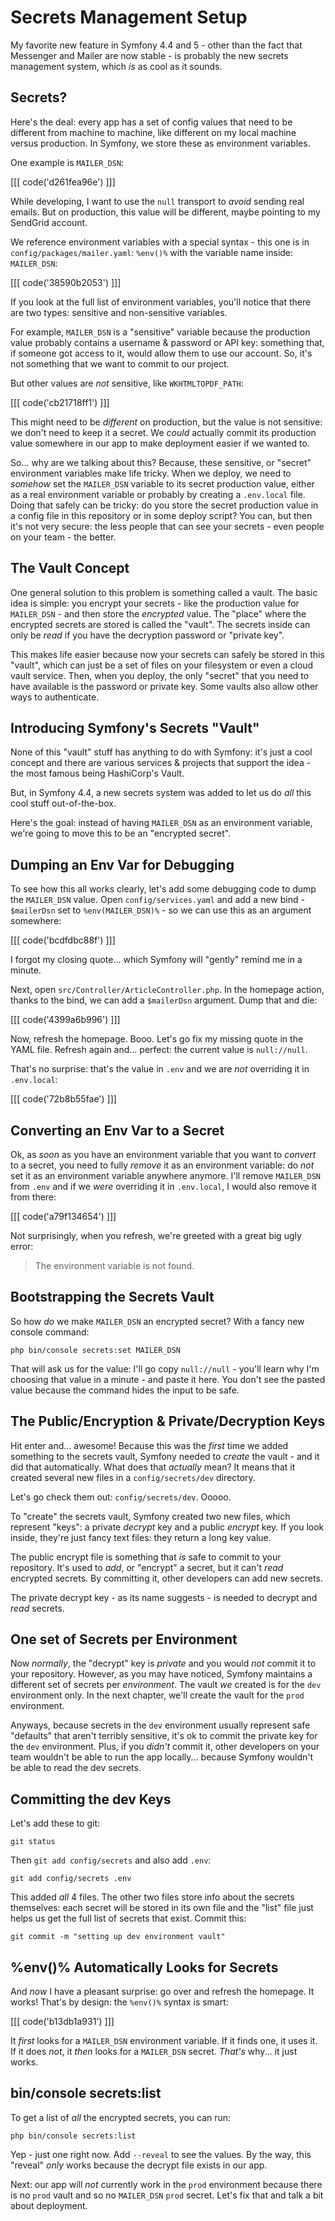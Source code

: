# Secrets Management Setup

My favorite new feature in Symfony 4.4 and 5 - other than the fact that Messenger
and Mailer are now stable - is probably the new secrets management system, which
*is* as cool as it sounds.

## Secrets?

Here's the deal: every app has a set of config values that need to be different
from machine to machine, like different on my local machine versus production.
In Symfony, we store these as environment variables.

One example is `MAILER_DSN`:

[[[ code('d261fea96e') ]]]

While developing, I want to use the `null` transport to *avoid* sending real
emails. But on production, this value will be different, maybe pointing to my
SendGrid account.

We reference environment variables with a special syntax - this one is in
`config/packages/mailer.yaml`: `%env()%` with the variable name inside: `MAILER_DSN`:

[[[ code('38590b2053') ]]]

If you look at the full list of environment variables, you'll notice that there
are two types: sensitive and non-sensitive variables.

For example, `MAILER_DSN` is a "sensitive" variable because the production value
probably contains a username & password or API key: something that, if someone
got access to it, would allow them to use our account. So, it's not something that
we want to commit to our project.

But other values are *not* sensitive, like `WKHTMLTOPDF_PATH`:

[[[ code('cb21718ff1') ]]]

This might need to be *different* on production, but the value is not sensitive:
we don't need to keep it a secret. We *could* actually commit its production
value somewhere in our app to make deployment easier if we wanted to.

So... why are we talking about this? Because, these sensitive, or "secret"
environment variables make life tricky. When we deploy, we need to *somehow* set
the `MAILER_DSN` variable to its secret production value, either as a real
environment variable or probably by creating a `.env.local` file. Doing that safely
can be tricky: do you store the secret production value in a config file in
this repository or in some deploy script? You can, but then it's not very secure:
the less people that can see your secrets - even people on your team - the better.

## The Vault Concept

One general solution to this problem is something called a vault. The basic idea
is simple: you encrypt your secrets - like the production value for `MAILER_DSN` -
and then store the *encrypted* value. The "place" where the encrypted secrets are
stored is called the "vault". The secrets inside can only be *read* if you have
the decryption password or "private key".

This makes life easier because now your secrets can safely be stored in this
"vault", which can just be a set of files on your filesystem or even a cloud
vault service. Then, when you deploy, the only "secret" that you need to have
available is the password or private key. Some vaults also allow other ways
to authenticate.

## Introducing Symfony's Secrets "Vault"

None of this "vault" stuff has anything to do with Symfony: it's just a cool concept
and there are various services & projects that support the idea - the most
famous being HashiCorp's Vault.

But, in Symfony 4.4, a new secrets system was added to let us do *all* this cool
stuff out-of-the-box.

Here's the goal: instead of having `MAILER_DSN` as an environment variable, we're
going to move this to be an "encrypted secret".

## Dumping an Env Var for Debugging

To see how this all works clearly, let's add some debugging code to dump the
`MAILER_DSN` value. Open `config/services.yaml` and add a new bind - `$mailerDsn`
set to `%env(MAILER_DSN)%` - so we can use this as an argument somewhere:

[[[ code('bcdfdbc88f') ]]]

I forgot my closing quote... which Symfony will "gently" remind me in a minute.

Next, open `src/Controller/ArticleController.php`. In the homepage action,
thanks to the bind, we can add a `$mailerDsn` argument. Dump that and die:

[[[ code('4399a6b996') ]]]

Now, refresh the homepage. Booo. Let's go fix my missing quote in the YAML
file. Refresh again and... perfect: the current value is `null://null`.

That's no surprise: that's the value in `.env` and we are *not* overriding it
in `.env.local`:

[[[ code('72b8b55fae') ]]]

## Converting an Env Var to a Secret

Ok, as *soon* as you have an environment variable that you want to *convert* to
a secret, you need to fully *remove* it as an environment variable: do *not* set
it as an environment variable anywhere anymore. I'll remove `MAILER_DSN` from
`.env` and if we *were* overriding it in `.env.local`, I would also remove
it from there:

[[[ code('a79f134654') ]]]

Not surprisingly, when you refresh, we're greeted with a great big ugly error:

> The environment variable is not found.

## Bootstrapping the Secrets Vault

So how *do* we make `MAILER_DSN` an encrypted secret? With a fancy new console
command:

```terminal
php bin/console secrets:set MAILER_DSN
```

That will ask us for the value: I'll go copy `null://null` - you'll learn why I'm
choosing that value in a minute - and paste it here. You don't see the pasted
value because the command hides the input to be safe.

## The Public/Encryption & Private/Decryption Keys

Hit enter and... awesome! Because this was the *first* time we added something
to the secrets vault, Symfony needed to *create* the vault - and it did that
automatically. What does that *actually* mean? It means that it created several
new files in a `config/secrets/dev` directory.

Let's go check them out: `config/secrets/dev`. Ooooo.

To "create" the secrets vault, Symfony created two new files, which represent
"keys": a private *decrypt* key and a public *encrypt* key. If you look inside,
they're just fancy text files: they return a long key value.

The public encrypt file is something that *is* safe to commit to your repository.
It's used to *add*, or "encrypt" a secret, but it can't *read* encrypted secrets.
By committing it, other developers can add new secrets.

The private decrypt key - as its name suggests - is needed to decrypt and *read*
secrets.

## One set of Secrets per Environment

Now *normally*, the "decrypt" key is *private* and you would *not* commit it to
your repository. However, as you may have noticed, Symfony maintains a different
set of secrets per *environment*. The vault *we* created is for the `dev`
environment only. In the next chapter, we'll create the vault for the `prod`
environment.

Anyways, because secrets in the `dev` environment usually represent safe "defaults"
that aren't terribly sensitive, it's ok to commit the private key for the
`dev` environment. Plus, if you *didn't* commit it, other developers on your team
wouldn't be able to run the app locally... because Symfony wouldn't be able to
read the dev secrets.

## Committing the dev Keys

Let's add these to git:

```terminal
git status
```

Then `git add config/secrets` and also add `.env`:

```terminal-silent
git add config/secrets .env
```

This added *all* 4 files. The other two files store info about the secrets
themselves: each secret will be stored in its own file and the "list" file just
helps us get the full list of secrets that exist. Commit this:

```terminal
git commit -m "setting up dev environment vault"
```

## %env()% Automatically Looks for Secrets

And *now* I have a pleasant surprise: go over and refresh the homepage. It works!
That's by design: the `%env()%` syntax is smart:

[[[ code('b13db1a931') ]]]

It *first* looks for a `MAILER_DSN` environment variable. If it finds one,
it uses it. If it does *not*, it *then* looks for a `MAILER_DSN` secret.
*That's* why... it just works.

## bin/console secrets:list

To get a list of *all* the encrypted secrets, you can run:

```terminal
php bin/console secrets:list
```

Yep - just one right now. Add `--reveal` to see the values. By the way, this
"reveal" *only* works because the decrypt file exists in our app.

Next: our app will *not* currently work in the `prod` environment because there
is no `prod` vault and so no `MAILER_DSN` `prod` secret. Let's fix that and
talk a bit about deployment.
